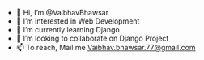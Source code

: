 - 👋 Hi, I’m @VaibhavBhawsar
- 👀 I’m interested in Web Development
- 🌱 I’m currently learning Django
- 💞️ I’m looking to collaborate on Django Project
- 📫 To reach, Mail me Vaibhav.bhawsar.77@gmail.com

<!---
vaibhavbhwsr/vaibhavbhwsr is a ✨ special ✨ repository because its `README.md` (this file) appears on your GitHub profile.
You can click the Preview link to take a look at your changes.
--->
